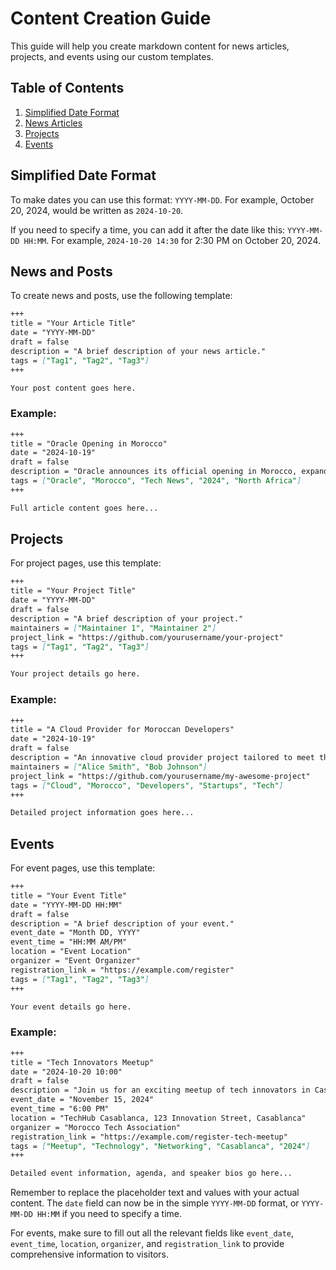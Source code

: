 # Content Creation Guide

This guide will help you create markdown content for news articles, projects, and events using our custom templates.

## Table of Contents
1. [Simplified Date Format](#simplified-date-format)
2. [News Articles](#news-articles)
3. [Projects](#projects)
4. [Events](#events)

## Simplified Date Format

To make dates you can use this format: `YYYY-MM-DD`. For example, October 20, 2024, would be written as `2024-10-20`.

If you need to specify a time, you can add it after the date like this: `YYYY-MM-DD HH:MM`. For example, `2024-10-20 14:30` for 2:30 PM on October 20, 2024.

## News and Posts

To create news and  posts, use the following template:

```markdown
+++
title = "Your Article Title"
date = "YYYY-MM-DD"
draft = false
description = "A brief description of your news article."
tags = ["Tag1", "Tag2", "Tag3"]
+++

Your post content goes here.
```

### Example:

```markdown
+++
title = "Oracle Opening in Morocco"
date = "2024-10-19"
draft = false
description = "Oracle announces its official opening in Morocco, expanding its footprint in North Africa. This move is set to boost the tech ecosystem in the region and provide new opportunities for local talent."
tags = ["Oracle", "Morocco", "Tech News", "2024", "North Africa"]
+++

Full article content goes here...
```

## Projects

For project pages, use this template:

```markdown
+++
title = "Your Project Title"
date = "YYYY-MM-DD"
draft = false
description = "A brief description of your project."
maintainers = ["Maintainer 1", "Maintainer 2"]
project_link = "https://github.com/yourusername/your-project"
tags = ["Tag1", "Tag2", "Tag3"]
+++

Your project details go here.
```

### Example:

```markdown
+++
title = "A Cloud Provider for Moroccan Developers"
date = "2024-10-19"
draft = false
description = "An innovative cloud provider project tailored to meet the unique needs of Moroccan developers and startups."
maintainers = ["Alice Smith", "Bob Johnson"]
project_link = "https://github.com/yourusername/my-awesome-project"
tags = ["Cloud", "Morocco", "Developers", "Startups", "Tech"]
+++

Detailed project information goes here...
```

## Events

For event pages, use this template:

```markdown
+++
title = "Your Event Title"
date = "YYYY-MM-DD HH:MM"
draft = false
description = "A brief description of your event."
event_date = "Month DD, YYYY"
event_time = "HH:MM AM/PM"
location = "Event Location"
organizer = "Event Organizer"
registration_link = "https://example.com/register"
tags = ["Tag1", "Tag2", "Tag3"]
+++

Your event details go here.
```

### Example:

```markdown
+++
title = "Tech Innovators Meetup"
date = "2024-10-20 10:00"
draft = false
description = "Join us for an exciting meetup of tech innovators in Casablanca. Network with like-minded professionals and learn about the latest trends in technology."
event_date = "November 15, 2024"
event_time = "6:00 PM"
location = "TechHub Casablanca, 123 Innovation Street, Casablanca"
organizer = "Morocco Tech Association"
registration_link = "https://example.com/register-tech-meetup"
tags = ["Meetup", "Technology", "Networking", "Casablanca", "2024"]
+++

Detailed event information, agenda, and speaker bios go here...
```

Remember to replace the placeholder text and values with your actual content. The `date` field can now be in the simple `YYYY-MM-DD` format, or `YYYY-MM-DD HH:MM` if you need to specify a time.

For events, make sure to fill out all the relevant fields like `event_date`, `event_time`, `location`, `organizer`, and `registration_link` to provide comprehensive information to  visitors.
